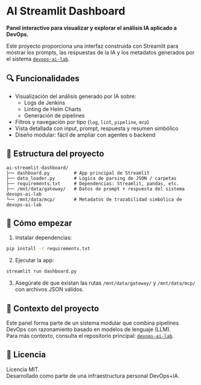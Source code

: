 # AI Streamlit Dashboard

**Panel interactivo para visualizar y explorar el análisis IA aplicado a DevOps.**

Este proyecto proporciona una interfaz construida con Streamlit para mostrar los prompts, las respuestas de la IA y los metadatos generados por el sistema [`devops-ai-lab`](https://github.com/dorado-ai-devops/devops-ai-lab).

## 🔍 Funcionalidades

- Visualización del análisis generado por IA sobre:
  - Logs de Jenkins
  - Linting de Helm Charts
  - Generación de pipelines
- Filtros y navegación por tipo (`log`, `lint`, `pipeline`, `mcp`)
- Vista detallada con input, prompt, respuesta y resumen simbólico
- Diseño modular: fácil de ampliar con agentes o backend

## 📁 Estructura del proyecto


```
ai-streamlit-dashboard/
├── dashboard.py         # App principal de Streamlit
├── data_loader.py       # Lógica de parsing de JSON / carpetas
├── requirements.txt     # Dependencias: Streamlit, pandas, etc.
├── /mnt/data/gateway/   # Datos de prompt + respuesta del sistema devops-ai-lab
└── /mnt/data/mcp/       # Metadatos de trazabilidad simbólica de devops-ai-lab
```

## 🚀 Cómo empezar

1. Instalar dependencias:
```bash
pip install -r requirements.txt
```

2. Ejecutar la app:
```bash
streamlit run dashboard.py
```

3. Asegúrate de que existan las rutas `/mnt/data/gateway/` y `/mnt/data/mcp/` con archivos JSON válidos.

## 🧠 Contexto del proyecto

Este panel forma parte de un sistema modular que combina pipelines DevOps con razonamiento basado en modelos de lenguaje (LLM).  
Para más contexto, consulta el repositorio principal: [`devops-ai-lab`](https://github.com/dorado-ai-devops/devops-ai-lab).

## 📄 Licencia

Licencia MIT.  
Desarrollado como parte de una infraestructura personal DevOps+IA.